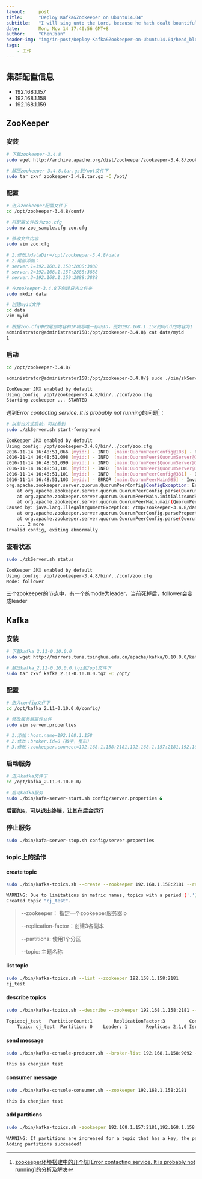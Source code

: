 ```yaml
---
layout:     post
title:      "Deploy Kafka&Zookeeper on Ubuntu14.04"
subtitle:   "I will sing unto the Lord, because he hath dealt bountifully with me. Psa 13:6"
date:       Mon, Nov 14 17:40:56 GMT+8
author:     "ChenJian"
header-img: "img/in-post/Deploy-Kafka&Zookeeper-on-Ubuntu14.04/head_blog.jpg"
tags:
    - 工作
---
```



## 集群配置信息

- 192.168.1.157
- 192.168.1.158
- 192.168.1.159

## ZooKeeper

### 安装

```sh
# 下载zookeeper-3.4.8
sudo wget http://archive.apache.org/dist/zookeeper/zookeeper-3.4.8/zookeeper-3.4.8.tar.gz

# 解压zookeeper-3.4.8.tar.gz到/opt文件下
sudo tar zxvf zookeeper-3.4.8.tar.gz -C /opt/
```

### 配置

```sh
# 进入zookeeper配置文件下
cd /opt/zookeeper-3.4.8/conf/

# 将配置文件改为zoo.cfg
sudo mv zoo_sample.cfg zoo.cfg

# 修改文件内容
sudo vim zoo.cfg

# 1.修改为dataDir=/opt/zookeeper-3.4.8/data 
# 2.尾部添加：
# server.1=192.168.1.158:2888:3888
# server.2=192.168.1.157:2888:3888
# server.3=192.168.1.159:2888:3888

# 在zookeeper-3.4.8下创建日志文件夹
sudo mkdir data

# 创建myid文件
cd data
vim myid

# 根据zoo.cfg中的尾部内容和IP填写唯一标识ID，例如192.168.1.158的myid的内容为1
administrator@administrator158:/opt/zookeeper-3.4.8$ cat data/myid
1
```

### 启动

```sh
cd /opt/zookeeper-3.4.8/

administrator@administrator158:/opt/zookeeper-3.4.8/$ sudo ./bin/zkServer.sh start

ZooKeeper JMX enabled by default
Using config: /opt/zookeeper-3.4.8/bin/../conf/zoo.cfg
Starting zookeeper ... STARTED
```

遇到*Error contacting service. It is probably not running*的问题[^error]：

```sh
# 以前台方式启动，可以看到
sudo ./zkServer.sh start-foreground

ZooKeeper JMX enabled by default
Using config: /opt/zookeeper-3.4.8/bin/../conf/zoo.cfg
2016-11-14 16:48:51,066 [myid:] - INFO  [main:QuorumPeerConfig@103] - Reading configuration from: /opt/zookeeper-3.4.8/bin/../conf/zoo.cfg
2016-11-14 16:48:51,098 [myid:] - INFO  [main:QuorumPeer$QuorumServer@149] - Resolved hostname: 192.168.1.158 to address: /192.168.1.158
2016-11-14 16:48:51,099 [myid:] - INFO  [main:QuorumPeer$QuorumServer@149] - Resolved hostname: 192.168.1.159 to address: /192.168.1.159
2016-11-14 16:48:51,101 [myid:] - INFO  [main:QuorumPeer$QuorumServer@149] - Resolved hostname: 192.168.1.157 to address: /192.168.1.157
2016-11-14 16:48:51,101 [myid:] - INFO  [main:QuorumPeerConfig@331] - Defaulting to majority quorums
2016-11-14 16:48:51,103 [myid:] - ERROR [main:QuorumPeerMain@85] - Invalid config, exiting abnormally
org.apache.zookeeper.server.quorum.QuorumPeerConfig$ConfigException: Error processing /opt/zookeeper-3.4.8/bin/../conf/zoo.cfg
	at org.apache.zookeeper.server.quorum.QuorumPeerConfig.parse(QuorumPeerConfig.java:123)
	at org.apache.zookeeper.server.quorum.QuorumPeerMain.initializeAndRun(QuorumPeerMain.java:101)
	at org.apache.zookeeper.server.quorum.QuorumPeerMain.main(QuorumPeerMain.java:78)
Caused by: java.lang.IllegalArgumentException: /tmp/zookeeper-3.4.8/data/myid file is missing
	at org.apache.zookeeper.server.quorum.QuorumPeerConfig.parseProperties(QuorumPeerConfig.java:341)
	at org.apache.zookeeper.server.quorum.QuorumPeerConfig.parse(QuorumPeerConfig.java:119)
	... 2 more
Invalid config, exiting abnormally
```

### 查看状态

```sh
sudo ./zkServer.sh status

ZooKeeper JMX enabled by default
Using config: /opt/zookeeper-3.4.8/bin/../conf/zoo.cfg
Mode: follower
```
三个zookeeper的节点中，有一个的mode为leader，当前死掉后，follower会变成leader


## Kafka

### 安装

```sh
# 下载kafka_2.11-0.10.0.0
sudo wget http://mirrors.tuna.tsinghua.edu.cn/apache/kafka/0.10.0.0/kafka_2.11-0.10.0.0.tgz

# 解压kafka_2.11-0.10.0.0.tgz到/opt文件下
sudo tar zxvf kafka_2.11-0.10.0.0.tgz -C /opt/
```

### 配置

```sh
# 进入config文件下
cd /opt/kafka_2.11-0.10.0.0/config/

# 修改服务器属性文件
sudo vim server.properties

# 1.添加：host.name=192.168.1.158
# 2.修改：broker.id=0（数字，整形）
# 3.修改：zookeeper.connect=192.168.1.158:2181,192.168.1.157:2181,192.168.1.159:2181
```

### 启动服务

```sh
# 进入kafka文件下
cd /opt/kafka_2.11-0.10.0.0/

# 启动kafka服务
sudo ./bin/kafa-server-start.sh config/server.properties &
```

**后面加`&`，可以退出终端，让其在后台运行**

### 停止服务

```sh
sudo ./bin/kafa-server-stop.sh config/server.properties
```

### topic上的操作

#### create topic

```sh
sudo ./bin/kafka-topics.sh --create --zookeeper 192.168.1.158:2181 --replication-factor 3 --partitions 1 --topic cj_test

WARNING: Due to limitations in metric names, topics with a period ('.') or underscore ('_') could collide. To avoid issues it is best to use either, but not both.
Created topic "cj_test".
```

> --zookeeper： 指定一个zookeeper服务器ip
> 
> --replication-factor：创建3各副本
> 
> --partitions: 使用1个分区
> 
> --topic: 主题名称

#### list topic

```sh
sudo ./bin/kafka-topics.sh --list --zookeeper 192.168.1.158:2181
cj_test
```

#### describe topics

```sh
sudo ./bin/kafka-topics.sh --describe --zookeeper 192.168.1.158:2181 --topic cj_test

Topic:cj_test   PartitionCount:1        ReplicationFactor:3     	Configs:
	Topic: cj_test  Partition: 0    Leader: 1       Replicas: 2,1,0 Isr: 1
```

#### send message

```sh
sudo ./bin/kafka-console-producer.sh --broker-list 192.168.1.158:9092 --topic cj_test

this is chenjian test
```

#### consumer message

```sh
sudo ./bin/kafka-console-consumer.sh --zookeeper 192.168.1.158:2181 	--topic cj_test --from-beginning

this is chenjian test
```

#### add partitions

```sh
sudo ./bin/kafka-topics.sh -zookeeper 192.168.1.157:2181,192.168.1.158:2181,192.168.1.159:2181 –alter –partitions  3 –topic hiddenlink
	
WARNING: If partitions are increased for a topic that has a key, the partition logic or ordering of the messages will be affected
Adding partitions succeeded!
```


[^error]: [zookeeper环境搭建中的几个坑[Error contacting service. It is probably not running]的分析及解决](http://www.paymoon.com/index.php/2015/06/04/zookeeper-building/)